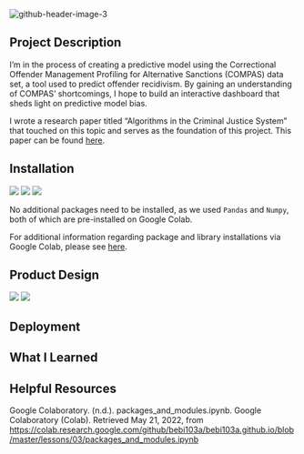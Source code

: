 ![github-header-image-3](https://user-images.githubusercontent.com/96799559/169617485-5c10b5bc-e4c4-4a2b-a72b-ee1d88b62312.png)


## Project Description
I’m in the process of creating a predictive model using the Correctional Offender Management Profiling for Alternative Sanctions (COMPAS) data set, a tool used to predict offender recidivism. By gaining an understanding of COMPAS’ shortcomings, I hope to build an interactive dashboard that sheds light on predictive model bias.

I wrote a research paper titled “Algorithms in the Criminal Justice System” that touched on this topic and serves as the foundation of this project. This paper can be found [here](https://github.com/bintualkassoum/fair-ml-project/blob/main/Algorithms%20in%20the%20Criminal%20Justice%20System.pdf).

## Installation 
![](https://img.shields.io/badge/Library-Google%20Colab-informational?style=flat&logo=googlecolab&logoColor=white&color=F25757)
![](https://img.shields.io/badge/Library-Numpy-informational?style=flat&logo=numpy&logoColor=white&color=F25757)
![](https://img.shields.io/badge/Library-Pandas-informational?style=flat&logo=pandas&logoColor=white&color=F25757)

No additional packages need to be installed, as we used `Pandas` and `Numpy`, both of which are pre-installed on Google Colab. 

For additional information regarding package and library installations via Google Colab, please see [here](https://colab.research.google.com/github/bebi103a/bebi103a.github.io/blob/master/lessons/03/packages_and_modules.ipynb).

## Product Design 
![](https://img.shields.io/badge/Library-Balsamiq-informational?style=flat&logoColor=white&color=F25757)
![](https://img.shields.io/badge/Library-MS%20Power%20Point-informational?style=flat&logo=numpy&logoColor=white&color=F25757)

## Deployment 

## What I Learned 


## Helpful Resources 
Google Colaboratory. (n.d.). packages_and_modules.ipynb. Google Colaboratory (Colab). Retrieved May 21, 2022, from https://colab.research.google.com/github/bebi103a/bebi103a.github.io/blob/master/lessons/03/packages_and_modules.ipynb
